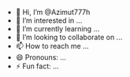 - 👋 Hi, I’m @Azimut777h
- 👀 I’m interested in ...
- 🌱 I’m currently learning ...
- 💞️ I’m looking to collaborate on ...
- 📫 How to reach me ...
- 😄 Pronouns: ...
- ⚡ Fun fact: ...

<!---
Azimut777h/Azimut777h is a ✨ special ✨ repository because its `README.md` (this file) appears on your GitHub profile.
You can click the Preview link to take a look at your changes.
--->
